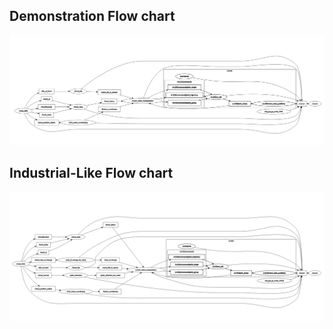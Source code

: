 ## Demonstration Flow chart
![](Images/rqt_graph.png)

## Industrial-Like Flow chart
![](Images/rqt_graph_industrial_like_robot.png)
